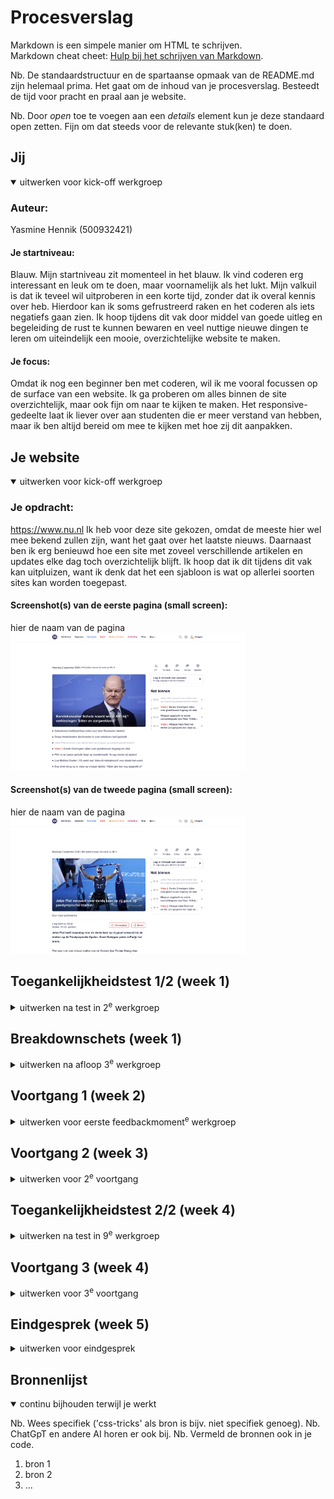 # Procesverslag
Markdown is een simpele manier om HTML te schrijven.  
Markdown cheat cheet: [Hulp bij het schrijven van Markdown](https://github.com/adam-p/markdown-here/wiki/Markdown-Cheatsheet).

Nb. De standaardstructuur en de spartaanse opmaak van de README.md zijn helemaal prima. Het gaat om de inhoud van je procesverslag. Besteedt de tijd voor pracht en praal aan je website.

Nb. Door *open* toe te voegen aan een *details* element kun je deze standaard open zetten. Fijn om dat steeds voor de relevante stuk(ken) te doen.





## Jij

<details open>
  <summary>uitwerken voor kick-off werkgroep</summary>

  ### Auteur:
  Yasmine Hennik (500932421)

  #### Je startniveau:
  Blauw. Mijn startniveau zit momenteel in het blauw. Ik vind coderen erg interessant en leuk om te doen, maar voornamelijk als het lukt. Mijn valkuil is dat ik teveel wil uitproberen in een korte tijd, zonder dat ik overal kennis over heb. Hierdoor kan ik soms gefrustreerd raken en het coderen als iets negatiefs gaan zien. Ik hoop tijdens dit vak door middel van goede uitleg en begeleiding de rust te kunnen bewaren en veel nuttige nieuwe dingen te leren om uiteindelijk een mooie, overzichtelijke website te maken.

  #### Je focus:
  Omdat ik nog een beginner ben met coderen, wil ik me vooral focussen op de surface van een website. Ik ga proberen om alles binnen de site overzichtelijk, maar ook fijn om naar te kijken te maken. Het responsive-gedeelte laat ik liever over aan studenten die er meer verstand van hebben, maar ik ben altijd bereid om mee te kijken met hoe zij dit aanpakken.
 
</details>





## Je website

<details open>
  <summary>uitwerken voor kick-off werkgroep</summary>

  ### Je opdracht:
  https://www.nu.nl
  Ik heb voor deze site gekozen, omdat de meeste hier wel mee bekend zullen zijn, want het gaat over het laatste nieuws. Daarnaast ben ik erg benieuwd hoe een site met zoveel verschillende artikelen en updates elke dag toch overzichtelijk blijft. Ik hoop dat ik dit tijdens dit vak kan uitpluizen, want ik denk dat het een sjabloon is wat op allerlei soorten sites kan worden toegepast. 

  #### Screenshot(s) van de eerste pagina (small screen): 
  hier de naam van de pagina  
  <img src="/readme-images/scherm1.png" width="375px" alt="De homescreen van Nu.nl.">

  #### Screenshot(s) van de tweede pagina (small screen):
  hier de naam van de pagina  
  <img src="/readme-images/scherm2.png" width="375px" alt="Het format waarin bijna elk artikel op Nu.nl wordt vormgegeven.">
 
</details>



## Toegankelijkheidstest 1/2 (week 1)

<details>
  <summary>uitwerken na test in 2<sup>e</sup> werkgroep</summary>

  Tijdens de tweede werkgroep van Frontend Development zijn we ons gaan focussen op de toegankelijkheid van de door ons gekozen site en hoe we dit beter kunnen doen bij onze namaak-versie. Er kunnen namelijk speciale hulpmiddelen worden verwerkt in een site, bijvoorbeeld voor slechtziende mensen of gebruikers met een motorische beperking. In de les hebben we dit zelf kunnen ervaren. We konden eerst verschillende brillen met een beperkt zicht passen en daarmee vervolgens dingen uitvoeren op onze laptop. Verder konden we ervaren hoe het is om met minder vingers te typen en ten slotte konden we door middel van elektroden op onze armen spierspasmes simuleren. Dit was voor ons best grappig om even mee te maken, maar voor gebruikers met deze beperkingen is het belangrijk om hier rekening mee te houden.

Een van de hulpmiddelen die we sowieso in onze site moeten verwerken is een screenreader. Dit is een programma dat alle knoppen, links en geschreven tekst voorleest. Deze had ik gelukkig al standaard op mijn laptop staan, waardoor ik snel kon beginnen aan de eerste test. Tijdens deze test moesten we onze gekozen site laten voorlezen door de screenreader en om vervolgens te controleren of dit overal wel goed ging. In het begin was de screenreader best overweldigend voor mij en wist ik niet precies hoe je een specifiek stuk tekst moest laten voorlezen. Maar daar kwam ik later achter: je kunt gewoon een stuk van de pagina selecteren met je cursor en dat wordt dan als enige voorgelezen. Als je niets selecteerd, werd Nu.nl bij mijvan boven naar beneden helemaal voorgelezen. Ik kan me voorstellen dat er gebruikers zijn die dit niet prettig vinden. Verder viel het me op dat er maar weinig alt-tags ware, zowel bij foto's als afbeeldingen van icoontjes. Als een blinde of slechtziende gebruiker zou je dus nooit kunnen weten wat er op de foto's te zien is of waar de icoontjes voor staan. Dit vond ik best schokkend, aangezien wij al vanaf les 1 bij internetstandaarden hebben geleerd dat dit belangrijk is. Uiteindelijk werkt de screenreader bij Nu.nl grotendeels goed, alleen moet je wel precies weten wat je doet. En daarnaast zijn de twee gebreken die ik net heb genoemd zo groot dat ik de site persoonlijk niet toegankelijk genoeg vind. Ik hoop dit dus uiteindelijk te kunnen verbeteren met mijn namaak-versie.

  ### Bevindingen
  Lijst met je bevindingen die in de test naar voren kwamen:
  
  - Nu.nl kent ondanks zijn professionaliteit toch wel wat fouten in de code. Bij het inspecteren kwamen er 5 errors, 19 issues en 13 infos naar voren.
  - De verschillende categorieen binnen de navigatiebar hebben allemaal een kleur om ze op te laten vallen. Tussen deze kleuren zit veel contrast, om goed het verschil aan te geven.
  - Verder bevat de site weinig kleur, aangezien van de foto's alleen zwart en wit.
  - Veel elementen binnen de code staan op hidden, zodat de site niet meteen te overweldigend wordt.
  - Voor linkjes wordt het a-element bijna niet gebruikt.

</details>



## Breakdownschets (week 1)

<details>
  <summary>uitwerken na afloop 3<sup>e</sup> werkgroep</summary>

  ### de hele pagina: 
  <img src="readme-images/Screenshot-homepage.pdf" width="375px" alt="breakdown van de hele pagina">
    <img src="readme-images/Screenshot-shop_pagina.pdf" width="375px" alt="breakdown van de hele pagina">

  ### dynamisch deel (bijv menu): 
  <img src="readme-images/homepage_annotaties.jpg" width="375px" alt="breakdown van een dynamisch deel">

  ### wellicht nog een dynamisch deel (bijv filter): 
  <img src="readme-images/shop-page_annotaties.jpg" width="375px" alt="breakdown van nog een dynamisch deel">

</details>





## Voortgang 1 (week 2)

<details>
  <summary>uitwerken voor eerste feedbackmoment<sup>e</sup> werkgroep</summary>
  
  Tijdens de eerste week van Frontend Development hebben we vooral veel theorie gekregen en zijn we nog maar weinig bezig geweest met de eindopdracht. We hebben vooral veel herhalingen gekregen van vorig jaar, maar dat vond ik juist wel prettig. Het was fijn om de theorie van internetstandaarden en inleiding programmeren opnieuw en van een andere docent te horen. Na de theorie gingen we vaak aan de slag met opdrachten via Codepen. Deze waren best nuttig en een goede manier om alle tot nu toe geleerde onderdelen in de praktijk te oefenen, alleen vond ik de site zelf niet zo prettig om mee te werken. Het was hier en daar lastig om bepaalde code te vinden en ik moest de hele tijd overschakelen van Codepen naar de powerpoint waarin de voorbeelden stonden en weer terug.
  
  Naast de herhaling van de theorie hebben we wat meer geleerd over de problemen die mensen met een beperking kunnen ervaren binnen een website en dat wij dit kunnen oplossen door middel van onze eigen site. Dit was erg leerzaam en interessant, alleen weet ik nog niet hoe we dit in de praktijk moeten doen.


  ### Stand van zaken
  hier dit ging goed & dit was lastig (neem ook screenshots op van delen van je website en code)

  Op het moment voor de eerste feedbacksessie heb ik de header, footer en een groot deel van de main van mijn twee pagina's uitgewerkt in html. De header en footer zijn ook al vormgegeven met css en kloppen bijna helemaal. Ik heb alleen een grote fout gemaakt en ben het gaan ontwerpen op desktop-formaat, terwijl dit op mobiel formaat had gemoeten. De site is dus nu nog helemaal niet responsive, en dit is wel heel belangrijk bij deze opdracht. Ik weet nu ook niet hoe ik dit verder moet oplossen, dus daar zou ik graag advies over willen krijgen bij het feedbackmoment. Ik ben namelijk bang dat ik al mijn opgebouwde css weer moet aanpassen om de site responsive te krijgen.

  Wat wil ik bespreken tijdens de meeting: 
  - Algemene feedback op mijn html & css
  - Is mijn code semantisch en kloppend? Kan het hier en daar korter?
  - Hoe krijg ik de site op dit moment (nog) responsive?

  <img src="readme-images/screenshot-week2_1.png" alt="Screenshot van mijn nagemaakte hoofdpagina van NU.nl">

  <img src="readme-images/screenshot-week2_2.png" alt="Screenshot van mijn nagemaakte hoofdpagina met footer">

  <img src="readme-images/screenshot-week2_3.png" alt="Screenshot van mijn site in de inspect-modus, waarin te zien is dat de responsiveness nog niet klopt">

  ### Agenda voor meeting
  samen met je groepje opstellen

  | student 1      | student 2          | student 3    | student 4        |
  | ---            | ---                | ---          | ---              |
  | dit bespreken  | en dit             | en ik dit    | en dan ik dat    |
  | en dat ook nog | dit als er tijd is | nog een punt | dit wil ik zeker |
  | ...            | ...                | ...          | ...              |


  ### Verslag van meeting
  hier na afloop snel de uitkomsten van de meeting vastleggen

  - opdracht met container queries maken & toepassen op eigen site
  - alt-tags iets algemener maken
  - nadenken over toevoegingen voor de site
  - asides toevoegen
  - site nog meer responsive maken dmv media queries

</details>





## Voortgang 2 (week 3)

<details>
  <summary>uitwerken voor 2<sup>e</sup> voortgang</summary>

  ### Stand van zaken
  hier dit ging goed & dit was lastig (neem ook screenshots op van delen van je website en code)


  ### Agenda voor meeting
  samen met je groepje opstellen

  | student 1      | student 2          | student 3    | student 4        |
  | ---            | ---                | ---          | ---              |
  | dit bespreken  | en dit             | en ik dit    | en dan ik dat    |
  | en dat ook nog | dit als er tijd is | nog een punt | dit wil ik zeker |
  | ...            | ...                | ...          | ...              |


  ### Verslag van meeting
  hier na afloop snel de uitkomsten van de meeting vastleggen

  - punt 1
  - punt 2
  - nog een punt
- ...

</details>





## Toegankelijkheidstest 2/2 (week 4)

<details>
  <summary>uitwerken na test in 9<sup>e</sup> werkgroep</summary>

  ### Bevindingen
  Lijst met je bevindingen die in de test naar voren kwamen (geef ook aan wat er verbeterd is):

</details>





## Voortgang 3 (week 4)

<details>
  <summary>uitwerken voor 3<sup>e</sup> voortgang</summary>

  ### Stand van zaken
  hier dit ging goed & dit was lastig (neem ook screenshots op van delen van je website en code)


  ### Agenda voor meeting
  samen met je groepje opstellen

  | student 1      | student 2          | student 3    | student 4        |
  | ---            | ---                | ---          | ---              |
  | dit bespreken  | en dit             | en ik dit    | en dan ik dat    |
  | en dat ook nog | dit als er tijd is | nog een punt | dit wil ik zeker |
  | ...            | ...                | ...          | ...              |


  ### Verslag van meeting
  hier na afloop snel de uitkomsten van de meeting vastleggen

  - punt 1
  - punt 2
  - nog een punt
  - ...

</details>





## Eindgesprek (week 5)

<details>
  <summary>uitwerken voor eindgesprek</summary>

  ### Je uitkomst - karakteristiek screenshots:
  <img src="readme-images/dummy-plaatje.jpg" width="375px" alt="uitomst opdracht 1">


  ### Dit ging goed/Heb ik geleerd: 
  Korte omschrijving met plaatjes

  <img src="readme-images/dummy-plaatje.jpg" width="375px" alt="top">


  ### Dit was lastig/Is niet gelukt:
  Korte omschrijving met plaatjes

  <img src="readme-images/dummy-plaatje.jpg" width="375px" alt="bummer">
</details>





## Bronnenlijst

<details open>
  <summary>continu bijhouden terwijl je werkt</summary>

  Nb. Wees specifiek ('css-tricks' als bron is bijv. niet specifiek genoeg). 
  Nb. ChatGpT en andere AI horen er ook bij.
  Nb. Vermeld de bronnen ook in je code.

  1. bron 1
  2. bron 2
  3. ...

</details>